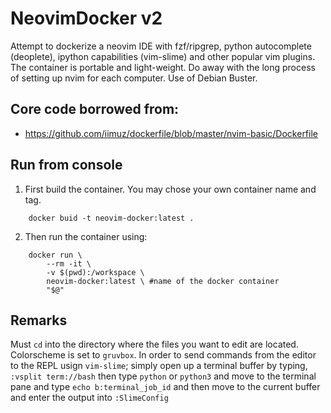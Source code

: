 # NeovimDocker v2

Attempt to dockerize a neovim IDE with fzf/ripgrep, python autocomplete (deoplete), ipython capabilities (vim-slime) and other popular vim plugins. The container is portable and light-weight. Do away with the long process of setting up nvim for each computer. Use of Debian Buster.  

## Core code borrowed from:  

* <https://github.com/iimuz/dockerfile/blob/master/nvim-basic/Dockerfile>

## Run from console
1. First build the container. You may chose your own container name and tag.

```
	docker buid -t neovim-docker:latest .
```


2. Then run the container using:

```
	docker run \
        --rm -it \
        -v $(pwd):/workspace \
        neovim-docker:latest \ #name of the docker container
        "$@"
```

## Remarks

Must `cd` into the directory where the files you want to edit are located. Colorscheme is set to `gruvbox`. In order to send commands from the editor to the REPL usign `vim-slime`; simply open up a terminal buffer by typing, `:vsplit term://bash` then type `python` or `python3` and move to the terminal pane and type `echo b:terminal_job_id` and then move to the current buffer and enter the output into `:SlimeConfig`
